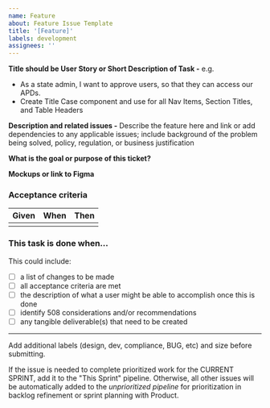 ```yaml
---
name: Feature
about: Feature Issue Template
title: '[Feature]'
labels: development
assignees: ''
---
```


**Title should be User Story or Short Description of Task -** e.g.

- As a state admin, I want to approve users, so that they can access our APDs.
- Create Title Case component and use for all Nav Items, Section Titles, and Table Headers

**Description and related issues -**
Describe the feature here and link or add dependencies to any applicable issues; include background of the problem being solved, policy, regulation, or business justification

**What is the goal or purpose of this ticket?**

**Mockups or link to Figma**

### Acceptance criteria

| Given | When | Then |
| ----- | ---- | ---- |
|       |      |      |

### This task is done when…

This could include:

- [ ] a list of changes to be made
- [ ] all acceptance criteria are met
- [ ] the description of what a user might be able to accomplish once this is done
- [ ] identify 508 considerations and/or recommendations
- [ ] any tangible deliverable(s) that need to be created

---

Add additional labels (design, dev, compliance, BUG, etc) and size before submitting.

If the issue is needed to complete prioritized work for the CURRENT SPRINT, add it to the "This Sprint" pipeline. Otherwise, all other issues will be automatically added to the _unprioritized pipeline_ for prioritization in backlog refinement or sprint planning with Product.
